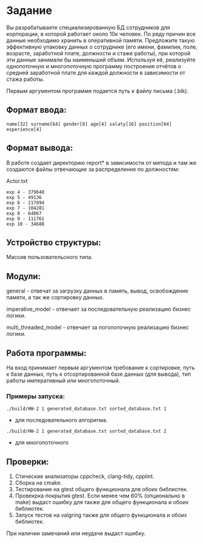 # Задание
Вы разрабатываете специализированную БД сотрудников для корпорации, в которой работает около 10к человек. 
По ряду причин все данные необходимо хранить в оперативной памяти. Предложите такую эффективную упаковку 
данных о сотруднике (его имени, фамилии, поле, возрасте, заработной плате, должности и стаже работы), 
при которой эти данные занимали бы наименьший объем. Используя её, реализуйте однопоточную и многопоточную 
программу построения отчётов о средней заработной плате для каждой должности в зависимости от стажа работы.

Первым аргументом программе подается путь к файлу письма (.blk).

## Формат ввода:

`name[32] surname[64] gender[8] age[4] salaty[16] position[64] experience[4]`

## Формат вывода:

В работе создает директорию report* в зависимости
от метода и там же создаются файлы отвечающие за распределение по должностям:

Actor.txt
```
exp 4 - 379648
exp 5 - 49136
exp 6 - 217894
exp 7 - 104281
exp 8 - 64867
exp 9 - 111761
exp 10 - 34688
```

## Устройство структуры:

Массив пользовательского типа.

## Модули:

general - отвечат за загрузку данных в память, вывод, освобождение памяти, а так же сортировку данных.

imperative_model - отвечает за последовательную реализацию бизнес логики.

multi_threaded_model - отвечает за погопоточную реализацию бизнес логики.

## Работа программы:

На вход принимает первым аргументом требование к сортировке, путь к базе
данных, путь к отсортированной базе данных (для вывода), тип работы 
императивный или многопоточный.

### Примеры запуска:
```
./build/HW-2 1 generated_database.txt sorted_database.txt 1
```
- для последовательного алгоритма.

```
./build/HW-2 1 generated_database.txt sorted_database.txt 2
```
- для многопоточного

## Проверки:
1. Стические анализаторы cppcheck, clang-tidy, cpplint.
2. Сборка на cmake.
3. Тестирование на gtest общего функционала для обоих библиотек.
4. Провекрка покрытия gtest. Если менее чем 60% (опционально в make) выдаст ошибку для также для общего функционала и обоих библиотек.
5. Запуск тестов на valgring также для общего функционала и обоих библиотек.

При наличии замечаний или неудаче выдаст ошибку.
